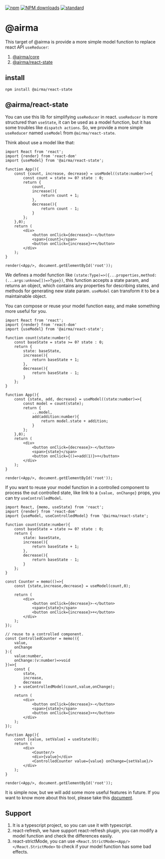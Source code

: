 [![npm][npm-image]][npm-url]
[![NPM downloads][npm-downloads-image]][npm-url]
[![standard][standard-image]][standard-url]

[npm-image]: https://img.shields.io/npm/v/%40airma/react-state.svg?style=flat-square
[npm-url]: https://www.npmjs.com/package/%40airma/react-state
[standard-image]: https://img.shields.io/badge/code%20style-standard-brightgreen.svg?style=flat-square
[standard-url]: http://npm.im/standard
[npm-downloads-image]: https://img.shields.io/npm/dm/%40airma/react-state.svg?style=flat-square

# @airma

This target of @airma is provide a more simple model function to replace react API `useReducer`:

1. [@airma/core](https://github.com/filefoxper/airma/tree/master/packages/%40airma/core)
2. [@airma/react-state](https://github.com/filefoxper/airma/tree/master/packages/%40airma/react-state)


## install

```
npm install @airma/react-state
```

## @airma/react-state

You can use this lib for simplifying `useReducer` in react. `useReducer` is more structured than `useState`, it can be used as a model function, but it has some troubles like `dispatch actions`. So, we provide a more simple `useReducer` named `useModel` from `@airma/react-state`.

Think about use a model like that:

```tsx
import React from 'react';
import {render} from 'react-dom'
import {useModel} from '@airma/react-state';

function App(){
    const {count, increase, decrease} = useModel((state:number)=>{
        const count = state >= 0? state : 0;
        return {
            count,
            increase(){
                return count + 1;
            },
            decrease(){
                return count - 1;
            }
        };
    },0);
    return (
        <div>
            <button onClick={decrease}>-</button>
            <span>{count}</span>
            <button onClick={increase}>+</button>
        </div>
    );
}

render(<App/>, document.getElementById('root'));
```

We defines a model function like `(state:Type)=>({...properties,method:(...args:unknow[])=>Type})`, this function accepts a state param, and returns an object, which contains any properties for describing states, and methods for generating new state param. `useModel` can transform it to be a maintainable object.

You can compose or reuse your model function easy, and make something more useful for you.


```tsx
import React from 'react';
import {render} from 'react-dom'
import {useModel} from '@airma/react-state';

function count(state:number){
    const baseState = state >= 0? state : 0;
    return {
        state: baseState,
        increase(){
            return baseState + 1;
        },
        decrease(){
            return baseState - 1;
        }
    }; 
}

function App(){
    const {state, add, decrease} = useModel((state:number)=>{
        const model = count(state);
        return {
            ...model,
            add(addition:number){
                return model.state + addition;
            }
        };
    },0);
    return (
        <div>
            <button onClick={decrease}>-</button>
            <span>{state}</span>
            <button onClick={()=>add(1)}>+</button>
        </div>
    );
}

render(<App/>, document.getElementById('root'));
```

If you want to reuse your model function in a controlled component to process the out controlled state, like link to a `{value, onChange}` props, you can try `useControlledModel`.

```tsx
import React, {memo, useState} from 'react';
import {render} from 'react-dom'
import {useModel, useControlledModel} from '@airma/react-state';

function count(state:number){
    const baseState = state >= 0? state : 0;
    return {
        state: baseState,
        increase(){
            return baseState + 1;
        },
        decrease(){
            return baseState - 1;
        }
    }; 
}

const Counter = memo(()=>{
    const {state,increase,decrease} = useModel(count,0);

    return (
        <div>
            <button onClick={decrease}>-</button>
            <span>{state}</span>
            <button onClick={increase}>+</button>
        </div>
    );
});

// reuse to a controlled component.
const ControlledCounter = memo(({
    value, 
    onChange
}:{
    value:number, 
    onChange:(v:number)=>void
})=>{
    const {
        state,
        increase,
        decrease
    } = useControlledModel(count,value,onChange);

    return (
        <div>
            <button onClick={decrease}>-</button>
            <span>{state}</span>
            <button onClick={increase}>+</button>
        </div>
    );
});

function App(){
    const [value, setValue] = useState(0);
    return (
        <div>
            <Counter/>
            <div>{value}</div>
            <ControlledCounter value={value} onChange={setValue}/>
        </div>
    );
}

render(<App/>, document.getElementById('root'));
```

It is simple now, but we will add some more useful features in future. If you want to know more about this tool, please take this [document](https://github.com/filefoxper/airma/tree/master/packages/%40airma/react-state).

## Support

1. It is a typescript project, so you can use it with typescript.
2. react-refresh, we have support react-refresh plugin, you can modify a model function and check the differences easily.
3. react-strictMode, you can use `<React.StrictMode><App/></React.StrictMode>` to check if your model function has some bad effects.
